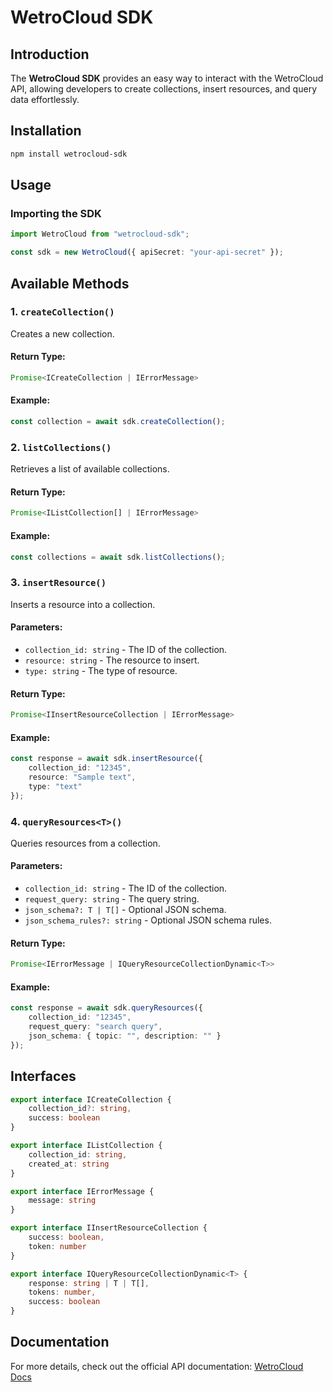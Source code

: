 # WetroCloud SDK

## Introduction
The **WetroCloud SDK** provides an easy way to interact with the WetroCloud API, allowing developers to create collections, insert resources, and query data effortlessly.

## Installation
```sh
npm install wetrocloud-sdk
```

## Usage
### Importing the SDK
```typescript
import WetroCloud from "wetrocloud-sdk";

const sdk = new WetroCloud({ apiSecret: "your-api-secret" });
```

## Available Methods

### 1. `createCollection()`
Creates a new collection.

#### **Return Type:**
```typescript
Promise<ICreateCollection | IErrorMessage>
```

#### **Example:**
```typescript
const collection = await sdk.createCollection();
```

### 2. `listCollections()`
Retrieves a list of available collections.

#### **Return Type:**
```typescript
Promise<IListCollection[] | IErrorMessage>
```

#### **Example:**
```typescript
const collections = await sdk.listCollections();
```

### 3. `insertResource()`
Inserts a resource into a collection.

#### **Parameters:**
- `collection_id: string` - The ID of the collection.
- `resource: string` - The resource to insert.
- `type: string` - The type of resource.

#### **Return Type:**
```typescript
Promise<IInsertResourceCollection | IErrorMessage>
```

#### **Example:**
```typescript
const response = await sdk.insertResource({
    collection_id: "12345",
    resource: "Sample text",
    type: "text"
});
```

### 4. `queryResources<T>()`
Queries resources from a collection.

#### **Parameters:**
- `collection_id: string` - The ID of the collection.
- `request_query: string` - The query string.
- `json_schema?: T | T[]` - Optional JSON schema.
- `json_schema_rules?: string` - Optional JSON schema rules.

#### **Return Type:**
```typescript
Promise<IErrorMessage | IQueryResourceCollectionDynamic<T>>
```

#### **Example:**
```typescript
const response = await sdk.queryResources({
    collection_id: "12345",
    request_query: "search query",
    json_schema: { topic: "", description: "" }
});
```

## Interfaces

```typescript
export interface ICreateCollection {
    collection_id?: string,
    success: boolean
}

export interface IListCollection {
    collection_id: string,
    created_at: string
}

export interface IErrorMessage {
    message: string
}

export interface IInsertResourceCollection {
    success: boolean,
    token: number
}

export interface IQueryResourceCollectionDynamic<T> {
    response: string | T | T[],
    tokens: number,
    success: boolean
}
```

## Documentation
For more details, check out the official API documentation: [WetroCloud Docs](https://docs.wetrocloud.com/introduction)

